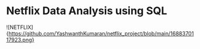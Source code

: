 # Netflix Data Analysis using SQL
![NETFLIX]{https://github.com/YashwanthKumaran/netflix_project/blob/main/1688370117923.png}
